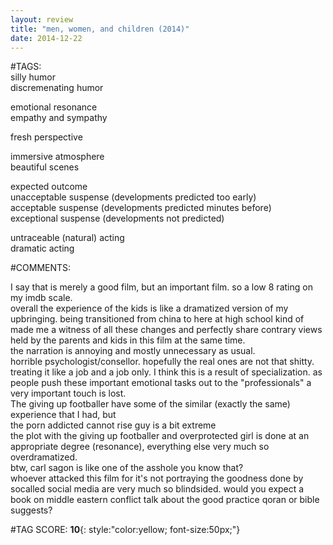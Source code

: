 ```yaml
---  
layout: review  
title: "men, women, and children (2014)"  
date: 2014-12-22  
---  
```

  
#TAGS:  
silly humor  
discremenating humor  
  
emotional resonance  
empathy and sympathy  
  
fresh perspective  
  
immersive atmosphere  
beautiful scenes  
  
expected outcome  
unacceptable suspense (developments predicted too early)  
acceptable suspense (developments predicted minutes before)  
exceptional suspense (developments not predicted)  
  
untraceable (natural) acting  
dramatic acting  
  
#COMMENTS:  
  
I say that is merely a good film, but an important film. so a low 8 rating on my imdb scale.  
overall the experience of the kids is like a dramatized version of my upbringing. being transitioned from china to here at high school kind of made me a witness of all these changes and perfectly share contrary views held by the parents and kids in this film at the same time.  
the narration is annoying and mostly unnecessary as usual.  
horrible psychologist/consellor. hopefully the real ones are not that shitty. treating it like a job and a job only. I think this is a result of specialization. as people push these important emotional tasks out to the "professionals" a very important touch is lost.  
The giving up footballer have some of the similar (exactly the same) experience that I had, but   
the porn addicted cannot rise guy is a bit extreme  
the plot with the giving up footballer and overprotected girl is done at an appropriate degree (resonance), everything else very much so overdramatized.  
btw, carl sagon is like one of the asshole you know that?  
whoever attacked this film for it's not portraying the goodness done by socalled social media are very much so blindsided. would you expect a book on middle eastern conflict talk about the good practice qoran or bible suggests?  
  
  
  
  
  
#TAG SCORE: **10**{: style:"color:yellow; font-size:50px;"}  
